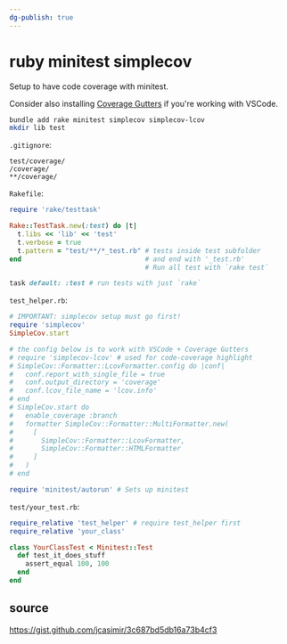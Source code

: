 ```yaml
---
dg-publish: true
---
```

# ruby minitest simplecov

Setup to have code coverage with minitest.

Consider also installing [Coverage Gutters](https://marketplace.visualstudio.com/items?itemName=ryanluker.vscode-coverage-gutters) if you're working with VSCode.

```sh
bundle add rake minitest simplecov simplecov-lcov
mkdir lib test
```

`.gitignore`:
```
test/coverage/
/coverage/
**/coverage/
```

`Rakefile`:
```ruby
require 'rake/testtask'

Rake::TestTask.new(:test) do |t|
  t.libs << 'lib' << 'test'
  t.verbose = true
  t.pattern = "test/**/*_test.rb" # tests inside test subfolder
end                               # and end with '_test.rb'
                                  # Run all test with `rake test`

task default: :test # run tests with just `rake`
```

`test_helper.rb`:
```ruby
# IMPORTANT: simplecov setup must go first!
require 'simplecov'
SimpleCov.start

# the config below is to work with VSCode + Coverage Gutters
# require 'simplecov-lcov' # used for code-coverage highlight
# SimpleCov::Formatter::LcovFormatter.config do |conf|
#   conf.report_with_single_file = true
#   conf.output_directory = 'coverage'
#   conf.lcov_file_name = 'lcov.info'
# end
# SimpleCov.start do
#   enable_coverage :branch
#   formatter SimpleCov::Formatter::MultiFormatter.new(
#     [
#       SimpleCov::Formatter::LcovFormatter,
#       SimpleCov::Formatter::HTMLFormatter
#     ]
#   )
# end

require 'minitest/autorun' # Sets up minitest
```

`test/your_test.rb`:
```ruby
require_relative 'test_helper' # require test_helper first
require_relative 'your_class'

class YourClassTest < Minitest::Test
  def test_it_does_stuff
    assert_equal 100, 100
  end
end
```


## source

<https://gist.github.com/jcasimir/3c687bd5db16a73b4cf3>
